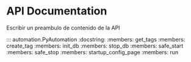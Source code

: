 # API Documentation

Escribir un preambulo de contenido de la API

::: automation.PyAutomation
    :docstring:
    :members: get_tags
    :members: create_tag
    :members: init_db
    :members: stop_db
    :members: safe_start
    :members: safe_stop
    :members: startup_config_page
    :members: run
